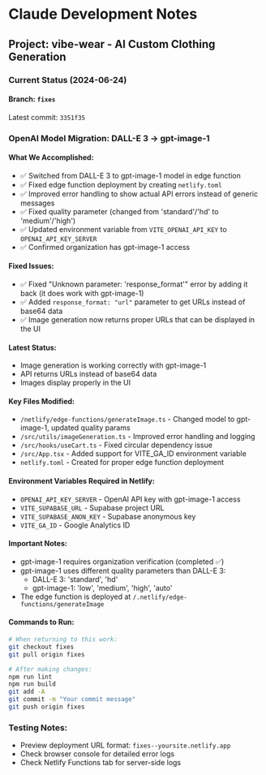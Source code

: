 # Claude Development Notes

## Project: vibe-wear - AI Custom Clothing Generation

### Current Status (2024-06-24)

#### Branch: `fixes`
Latest commit: `3351f35`

### OpenAI Model Migration: DALL-E 3 → gpt-image-1

#### What We Accomplished:
- ✅ Switched from DALL-E 3 to gpt-image-1 model in edge function
- ✅ Fixed edge function deployment by creating `netlify.toml`
- ✅ Improved error handling to show actual API errors instead of generic messages
- ✅ Fixed quality parameter (changed from 'standard'/'hd' to 'medium'/'high')
- ✅ Updated environment variable from `VITE_OPENAI_API_KEY` to `OPENAI_API_KEY_SERVER`
- ✅ Confirmed organization has gpt-image-1 access

#### Fixed Issues:
- ✅ Fixed "Unknown parameter: 'response_format'" error by adding it back (it does work with gpt-image-1)
- ✅ Added `response_format: "url"` parameter to get URLs instead of base64 data
- ✅ Image generation now returns proper URLs that can be displayed in the UI

#### Latest Status:
- Image generation is working correctly with gpt-image-1
- API returns URLs instead of base64 data
- Images display properly in the UI

#### Key Files Modified:
- `/netlify/edge-functions/generateImage.ts` - Changed model to gpt-image-1, updated quality params
- `/src/utils/imageGeneration.ts` - Improved error handling and logging
- `/src/hooks/useCart.ts` - Fixed circular dependency issue
- `/src/App.tsx` - Added support for VITE_GA_ID environment variable
- `netlify.toml` - Created for proper edge function deployment

#### Environment Variables Required in Netlify:
- `OPENAI_API_KEY_SERVER` - OpenAI API key with gpt-image-1 access
- `VITE_SUPABASE_URL` - Supabase project URL
- `VITE_SUPABASE_ANON_KEY` - Supabase anonymous key
- `VITE_GA_ID` - Google Analytics ID

#### Important Notes:
- gpt-image-1 requires organization verification (completed ✅)
- gpt-image-1 uses different quality parameters than DALL-E 3:
  - DALL-E 3: 'standard', 'hd'
  - gpt-image-1: 'low', 'medium', 'high', 'auto'
- The edge function is deployed at `/.netlify/edge-functions/generateImage`

#### Commands to Run:
```bash
# When returning to this work:
git checkout fixes
git pull origin fixes

# After making changes:
npm run lint
npm run build
git add -A
git commit -m "Your commit message"
git push origin fixes
```

### Testing Notes:
- Preview deployment URL format: `fixes--yoursite.netlify.app`
- Check browser console for detailed error logs
- Check Netlify Functions tab for server-side logs